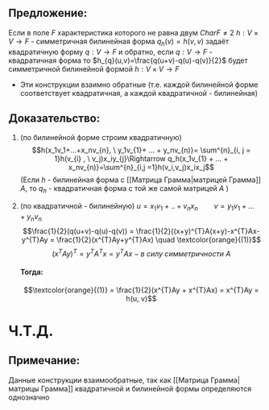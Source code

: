 
## Предложение:
Если в поле $F$ характеристика которого не равна двум $Char F \neq 2$ 
$h: V\times V \rightarrow F$ - симметричная билинейная форма $q_{h}(v) = h(v,v)$ задаёт квадратичную форму $q:V\rightarrow F$ и обратно, если $q:V\rightarrow F$ - квадратичная форма то $h_{q}(u,v)=\frac{q(u+v)-q(u)-q(v)}{2}$ будет симметричной билинейной формой $h:V\times V \rightarrow F$ 

- Эти конструкции взаимно обратные (т.е. каждой билинейной форме соответствует квадратичная,  а каждой квадратичной - билинейная)

## Доказательство:
1) (по билинейной форме строим квадратичную) $$h(x_1v_1+...+x_nv_{n}, \ y_1v_{1}+ ... + y_nv_{n)}= \sum^{n}_{i, j = 1}h(v_{i} , \ v_j)x_iy_{j}\Rightarrow q_h(x_1v_{1} + ... + x_nv_{n)}=\sum^{n}_{i,j =1}h(v_i,v_j)x_ix_j$$ (Если $h$ - билинейная форма с [[Матрица Грамма|матрицей Грамма]] $A$, то $q_h$ - квадратичная форма с той же самой матрицей $A$ )
   
2) (по квадратичной - билинейную) 
   $u = x_1v_{1}+..+v_nx_{n} \qquad v= y_1v_{1}+ ... +y_nv_n$ $$\frac{1}{2}(q(u+v)-q(u)-q(v)) = \frac{1}{2}((x+y)^{T}A(x+y)-x^{T}Ax-y^{T}Ay = \frac{1}{2}(x^{T}Ay+y^{T}Ax) \quad \textcolor{orange}{(1)}$$ $$(x^{T}Ay)^{T}= y^{T}A^{T}x = y^{T}Ax - в \ силу \ симметричности \ A$$
   #### Тогда: 
   $$\textcolor{orange}{(1)} = \frac{1}{2}(x^{T}Ay + x^{T}Ax) = x^{T}Ay = h(u, v)$$
   
   
# Ч.Т.Д. 

## Примечание: 
Данные конструкции взаимообратные, так как [[Матрица Грамма|матрицы Грамма]]  квадратичной и билинейной формы определяются однозначно 







